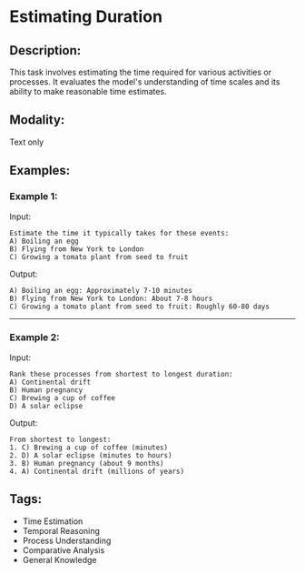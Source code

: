 # Estimating Duration

## Description:
This task involves estimating the time required for various activities or processes. It evaluates the model's understanding of time scales and its ability to make reasonable time estimates.

## Modality:
Text only

## Examples:

### Example 1:

Input:

```
Estimate the time it typically takes for these events:
A) Boiling an egg
B) Flying from New York to London
C) Growing a tomato plant from seed to fruit
```

Output:

```
A) Boiling an egg: Approximately 7-10 minutes
B) Flying from New York to London: About 7-8 hours
C) Growing a tomato plant from seed to fruit: Roughly 60-80 days
```

---

### Example 2:

Input:

```
Rank these processes from shortest to longest duration:
A) Continental drift
B) Human pregnancy
C) Brewing a cup of coffee
D) A solar eclipse
```

Output:

```
From shortest to longest:
1. C) Brewing a cup of coffee (minutes)
2. D) A solar eclipse (minutes to hours)
3. B) Human pregnancy (about 9 months)
4. A) Continental drift (millions of years)
```

## Tags:
- Time Estimation
- Temporal Reasoning
- Process Understanding
- Comparative Analysis
- General Knowledge